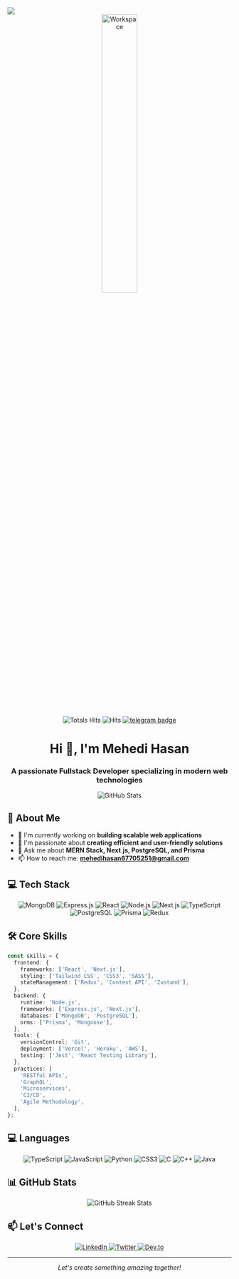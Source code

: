 
<img src="https://i.ibb.co.com/7Cw5tP0/Copy-of-Copy-of-Neutral-Modern-Web-Developer-Linked-In-Banner.png"/>

<div align="center" width="50">
<img src="https://github.com/SP-XD/SP-XD/blob/main/images/dev-working_rounded.gif?raw=true" href="https://github.com/sp-xd" alt="Workspace"  width="40%"/><br> 



![Totals Hits](https://komarev.com/ghpvc/?username=Mehedihasan444&style=flat&color=orange&label=PROFILE+VIEWS)
![Hits](https://hits.seeyoufarm.com/api/count/incr/badge.svg?url=https%3A%2F%2Fgithub.com%2FSP-XD&count_bg=%2379C83D&title_bg=%23555555&icon=mediafire.svg&icon_color=%23E7E7E7&title=HITS&edge_flat=false)
[![telegram badge](https://img.shields.io/badge/SP-XD-grey?style=flat&logo=telegram)](https://t.me/spxd007) <br>
</div>


<h1 align="center">Hi 👋, I'm Mehedi Hasan</h1>
<h3 align="center">A passionate Fullstack Developer specializing in modern web technologies</h3>

<!--<p align="center">-->
<!--  <img src="https://komarev.com/ghpvc/?username=Mehedihasan444&label=Profile%20views&color=0e75b6&style=flat" alt="Profile views" />-->
<!--</p>-->

<div align="center">
  <img src="https://github-readme-stats.vercel.app/api?username=Mehedihasan444&show_icons=true&theme=dark" alt="GitHub Stats" />
</div>

##  🚀 About Me

- 🔭 I'm currently working on **building scalable web applications**
- 🌱 I'm passionate about **creating efficient and user-friendly solutions**
- 💬 Ask me about **MERN Stack, Next.js, PostgreSQL, and Prisma**
- 📫 How to reach me: **mehedihasan67705251@gmail.com**

## 💻 Tech Stack

<p align="center">
  <img src="https://img.shields.io/badge/MongoDB-%234ea94b.svg?style=for-the-badge&logo=mongodb&logoColor=white" alt="MongoDB"/>
  <img src="https://img.shields.io/badge/express.js-%23404d59.svg?style=for-the-badge&logo=express&logoColor=%2361DAFB" alt="Express.js"/>
  <img src="https://img.shields.io/badge/react-%2320232a.svg?style=for-the-badge&logo=react&logoColor=%2361DAFB" alt="React"/>
  <img src="https://img.shields.io/badge/node.js-6DA55F?style=for-the-badge&logo=node.js&logoColor=white" alt="Node.js"/>
  <img src="https://img.shields.io/badge/Next-black?style=for-the-badge&logo=next.js&logoColor=white" alt="Next.js"/>
  <img src="https://img.shields.io/badge/typescript-%23007ACC.svg?style=for-the-badge&logo=typescript&logoColor=white" alt="TypeScript"/>
  <img src="https://img.shields.io/badge/postgres-%23316192.svg?style=for-the-badge&logo=postgresql&logoColor=white" alt="PostgreSQL"/>
  <img src="https://img.shields.io/badge/Prisma-3982CE?style=for-the-badge&logo=Prisma&logoColor=white" alt="Prisma"/>
    <img src="https://img.shields.io/badge/redux-%23593d88.svg?style=for-the-badge&logo=redux&logoColor=white" alt="Redux"/>
</p>

## 🛠️ Core Skills

```typescript
const skills = {
  frontend: {
    frameworks: ['React', 'Next.js'],
    styling: ['Tailwind CSS', 'CSS3', 'SASS'],
    stateManagement: ['Redux', 'Context API', 'Zustand'],
  },
  backend: {
    runtime: 'Node.js',
    frameworks: ['Express.js', 'Next.js'],
    databases: ['MongoDB', 'PostgreSQL'],
    orms: ['Prisma', 'Mongoose'],
  },
  tools: {
    versionControl: 'Git',
    deployment: ['Vercel', 'Heroku', 'AWS'],
    testing: ['Jest', 'React Testing Library'],
  },
  practices: [
    'RESTful APIs',
    'GraphQL',
    'Microservices',
    'CI/CD',
    'Agile Methodology',
  ],
};
```


## 💻 Languages


<p align="center">
  <img src="https://img.shields.io/badge/typescript-%23007ACC.svg?style=for-the-badge&logo=typescript&logoColor=white" alt="TypeScript"/>
  <img src="https://img.shields.io/badge/javascript-%23323330.svg?style=for-the-badge&logo=javascript&logoColor=%23F7DF1E" alt="JavaScript"/>
  <img src="https://img.shields.io/badge/python-3670A0?style=for-the-badge&logo=python&logoColor=ffdd54" alt="Python"/>
<!--<img src="https://img.shields.io/badge/html5-%23E34F26.svg?style=for-the-badge&logo=html5&logoColor=white" alt="HTML5"/>-->
  <img src="https://img.shields.io/badge/css3-%231572B6.svg?style=for-the-badge&logo=css3&logoColor=white" alt="CSS3"/>
  <img src="https://img.shields.io/badge/c-%2300599C.svg?style=for-the-badge&logo=c&logoColor=white" alt="C"/>
  <img src="https://img.shields.io/badge/c++-%2300599C.svg?style=for-the-badge&logo=c%2B%2B&logoColor=white" alt="C++"/>
  <img src="https://img.shields.io/badge/java-%23ED8B00.svg?style=for-the-badge&logo=java&logoColor=white" alt="Java"/>
</p>



## 📊 GitHub Stats

<p align="center">
  <img src="https://github-readme-streak-stats.herokuapp.com/?user=Mehedihasan444&theme=dark" alt="GitHub Streak Stats"/>
</p>



## 📫 Let's Connect

<p align="center">
  <a href="https://linkedin.com/in/mehedi-hasan-893500301">
    <img src="https://img.shields.io/badge/linkedin-%230077B5.svg?style=for-the-badge&logo=linkedin&logoColor=white" alt="LinkedIn"/>
  </a>
  <a href="https://twitter.com/@MEHEDIH60833052">
    <img src="https://img.shields.io/badge/Twitter-%231DA1F2.svg?style=for-the-badge&logo=Twitter&logoColor=white" alt="Twitter"/>
  </a>
  <a href="https://dev.to/yourusername">
    <img src="https://img.shields.io/badge/dev.to-0A0A0A?style=for-the-badge&logo=dev.to&logoColor=white" alt="Dev.to"/>
  </a>
</p>

---

<p align="center">
  <i>Let's create something amazing together!</i>
</p

